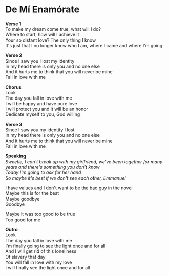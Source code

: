 # De Mí Enamórate

**Verse 1**  
To make my dream come true, what will I do?  
Where to start, how will I achieve it  
Your so distant love? The only thing I know  
It's just that I no longer know who I am, where I came and where I'm going.  

**Verse 2**  
Since I saw you I lost my identity  
In my head there is only you and no one else  
And it hurts me to think that you will never be mine  
Fall in love with me  

**Chorus**  
Look  
The day you fall in love with me  
I will be happy and have pure love  
I will protect you and it will be an honor  
Dedicate myself to you, God willing  

**Verse 3**  
Since I saw you my identity I lost  
In my head there is only you and no one else  
And it hurts me to think that you will never be mine  
Fall in love with me  

**Speaking**  
*Sweetie, I can't break up with my girlfriend, we've been together for many years and there's something you don't know  
Today I'm going to ask for her hand  
So maybe it's best if we don't see each other, Emmanuel*  

I have values ​​and I don't want to be the bad guy in the novel  
Maybe this is for the best  
Maybe goodbye  
Goodbye  

Maybe it was too good to be true  
Too good for me  

**Outro**  
Look  
The day you fall in love with me  
I'm finally going to see the light once and for all  
And I will get rid of this loneliness  
Of slavery that day  
You will fall in love with my love  
I will finally see the light once and for all  
